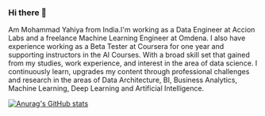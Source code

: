 ### Hi there 👋

Am Mohammad Yahiya from India.I'm working as a Data Engineer at Accion Labs and a freelance Machine Learning Engineer at Omdena. I also have experience working as a Beta Tester at Coursera for one year and supporting instructors in the AI Courses. 
With a broad skill set that gained from my studies, work experience, and interest in the area of data science. I continuously learn, upgrades my content through professional challenges and research in the areas of Data Architecture, BI, Business Analytics, Machine Learning, Deep Learning and Artificial Intelligence.

[![Anurag's GitHub stats](https://github-readme-stats.vercel.app/api?username=muhammadyahiya)](https://github.com/anuraghazra/github-readme-stats)
